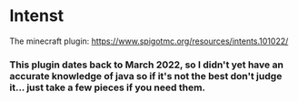 # Intenst
The minecraft plugin: https://www.spigotmc.org/resources/intents.101022/


### This plugin dates back to March 2022, so I didn't yet have an accurate knowledge of java so if it's not the best don't judge it... just take a few pieces if you need them.
